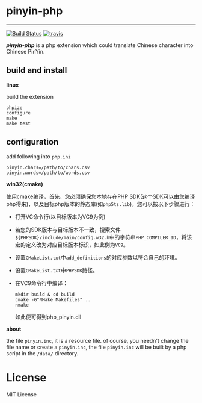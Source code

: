 # pinyin-php #

----------

[![Build Status](https://drone.io/github.com/duguying/pinyin-php/status.png)](https://drone.io/github.com/duguying/pinyin-php/latest) 
[![travis](https://api.travis-ci.org/duguying/pinyin-php.png)](https://travis-ci.org/duguying/pinyin-php)

***pinyin-php*** is a php extension which could translate Chinese character into Chinese PinYin.

## build and install ##
**linux**

build the extension<br>

```shell
phpize
configure
make
make test
```

## configuration
add following into `php.ini`

```
pinyin.chars=/path/to/chars.csv
pinyin.words=/path/to/words.csv
```

**win32(cmake)**

使用cmake编译，首先，您必须确保您本地存在PHP SDK(这个SDK可以由您编译php得来)，以及目标php版本的静态库(如`php5ts.lib`)，您可以按以下步骤进行：

- 打开VC命令行(以目标版本为VC9为例)

- 若您的SDK版本与目标版本不一致，搜索文件`${PHPSDK}/include/main/config.w32.h`中的字符串`PHP_COMPILER_ID`，将该宏的定义改为对应目标版本标识，如此例为`VC9`。

- 设置`CMakeList.txt`中`add_definitions`的对应参数以符合自己的环境。

- 设置`CMakeList.txt`中`PHPSDK`路径。

- 在VC9命令行中编译：

	```shell
	mkdir build & cd build
	cmake -G"NMake Makefiles" ..
	nmake
	```

  如此便可得到php_pinyin.dll

**about**

the file `pinyin.inc`, it is a resource file. of course, you needn't change the file name or create a `pinyin.inc`, the file `pinyin.inc` will be built by a php script in the `/data/` directory. 

# License #

MIT License


